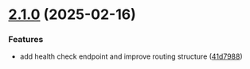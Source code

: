# [2.1.0](https://github.com/arpanrec/crustpass/compare/2.0.2...2.1.0) (2025-02-16)


### Features

* add health check endpoint and improve routing structure ([41d7988](https://github.com/arpanrec/crustpass/commit/41d7988bda7984a317e2796ec17860541a82362c))
